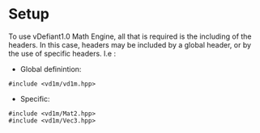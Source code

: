 # Setup
To use vDefiant1.0 Math Engine, all that is required is the including of the headers. In this case, headers may be included by a global header, or by the use of specific headers. I.e :
- Global definintion:
```
#include <vd1m/vd1m.hpp>
```
- Specific:
```
#include <vd1m/Mat2.hpp>
#include <vd1m/Vec3.hpp>
```

